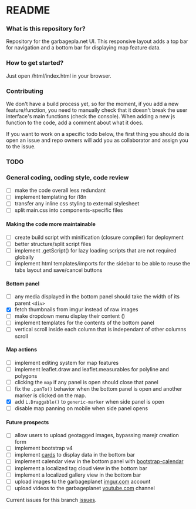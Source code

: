 # README #

### What is this repository for? ###

Repository for the garbagepla.net UI. This responsive layout adds a top bar for navigation and a bottom bar for displaying map feature data.

### How to get started? ###

Just open /html/index.html in your browser.

### Contributing

We don't have a build process yet, so for the moment, if you add a new feature/function, you need to manually check that it doesn't break the user interface's main functions (check the console). When adding a new js function to the code, add a comment about what it does.

If you want to work on a specific todo below, the first thing you should do is open an issue and repo owners will add you as collaborator and assign you to the issue.

### TODO

### General coding, coding style, code review
- [ ] make the code overall less redundant
- [ ] implement templating for i18n
- [ ] transfer any inline css styling to external stylesheet
- [ ] split main.css into components-specific files

#### Making the code more maintainable
- [ ] create build script with minification (closure compiler) for deployment
- [ ] better structure/split script files
- [ ] implement .getScript() for lazy loading scripts that are not required globally
- [ ] implement html templates/imports for the sidebar to be able to reuse the tabs layout and save/cancel buttons

#### Bottom panel
- [ ] any media displayed in the bottom panel should take the width of its parent `<div>`
- [x] fetch thumbnails from imgur instead of raw images
- [ ] make dropdown menu display their content ()
- [ ] implement templates for the contents of the bottom panel
- [ ] vertical scroll inside each column that is independant of other columns scroll

#### Map actions
- [ ] implement editing system for map features
- [ ] implement leaflet.draw and leaflet.measurables for polyline and polygons
- [ ] clicking the `map` if any panel is open should close that panel
- [ ] fix the `.panTo()` behavior when the bottom panel is open and another marker is clicked on the map.
- [x] add `L.Draggable()` to `generic-marker` when side panel is open 
- [ ] disable map panning on mobile when side panel opens

#### Future prospects
- [ ] allow users to upload geotagged images, bypassing marejr creation form
- [ ] implement bootstrap v4
- [ ] implement [cards](http://v4-alpha.getbootstrap.com/components/card/) to display data in the bottom bar
- [ ] implement calendar view in the bottom panel with [bootstrap-calendar](https://github.com/Serhioromano/bootstrap-calendar)
- [ ] implement a localized tag cloud view in the bottom bar
- [ ] implement a localized gallery view in the bottom bar
- [ ] upload images to the garbageplanet [imgur.com](https://api.imgur.com/oauth2) account 
- [ ] upload videos to the garbageplanet [youtube.com](https://developers.google.com/youtube/v3/docs/videos/insert) channel

Current issues for this branch [issues](https://github.com/garbageplanet/web-ui/labels/branch%3Abottom-bar).
